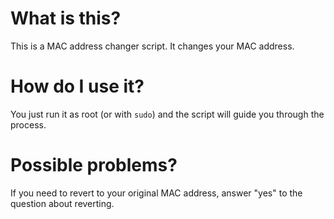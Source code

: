 # What is this?
This is a MAC address changer script. It changes your MAC address.
# How do I use it?
You just run it as root (or with `sudo`) and the script will guide you through the process.
# Possible problems?
If you need to revert to your original MAC address, answer "yes" to the question about reverting.